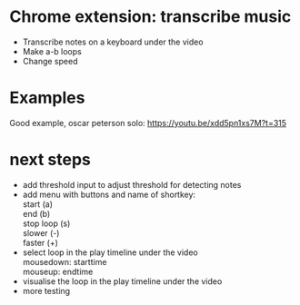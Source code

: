 # Chrome extension: transcribe music

- Transcribe notes on a keyboard under the video 
- Make a-b loops
- Change speed

# Examples

Good example, oscar peterson solo:
https://youtu.be/xdd5pn1xs7M?t=315

# next steps

- add threshold input to adjust threshold for detecting notes  
- add menu with buttons and name of shortkey:  
start (a)  
end (b)  
stop loop (s)  
slower (-)  
faster (+)  
- select loop in the play timeline under the video  
mousedown: starttime  
mouseup: endtime  
- visualise the loop in the play timeline under the video  
- more testing  